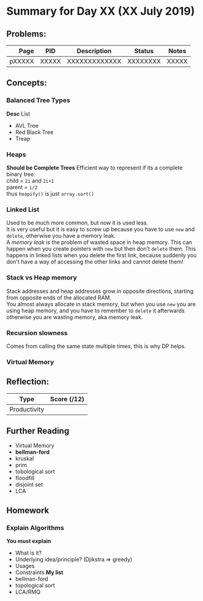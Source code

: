 # Summary for Day XX (XX July 2019)

## Problems:
|  Page  |  PID  |  Description  |  Status  | Notes |
|-------:|-------|---------------|:--------:|-------|
| pXXXXX | XXXXX | XXXXXXXXXXXXX | XXXXXXXX | XXXXX |

## Concepts:
### Balanced Tree Types
**Desc**
List
-   AVL Tree
-   Red Black Tree
-   Treap

### Heaps
**Should be Complete Trees**
Efficient way to represent if its a complete binary tree:  
child = `2i` and `2i+1`  
parent = `i/2`  
thus `heapify()` is just `array.sort()`  

### Linked List
Used to be much more common, but now it is used less.  
It is very useful but it is easy to screw up because you have to use `new` and `delete`, otherwise you have a memory leak.  
A *memory leak* is the problem of wasted space in heap memory. This can happen when you create pointers with `new` but then don't `delete` them. This happens in linked lists when you delete the first link, because suddenly you don't have a way of accessing the other links and cannot delete them!  

### Stack vs Heap memory
Stack addresses and heap addresses grow in opposite directions, starting from opposite ends of the allocated RAM.  
You almost always allocate in stack memory, but when you use `new` you are using heap memory, and you have to remember to `delete` it afterwards otherwise you are wasting memory, aka memory leak.

### Recursion slowness
Comes from calling the same state multiple times, this is why DP helps.

### Virtual Memory

## Reflection:
| Type | Score (/12) |
|--------|:-------------:|
| Productivity | <score> |

## Further Reading
-   Virtual Memory
-   **bellman-ford**
-   kruskal
-   prim
-   tobological sort
-   floodfill
-   disjoint set
-   LCA

## Homework
### Explain Algorithms
**You must explain**
-   What is it?
-   Underlying idea/principle? (Djikstra => greedy)
-   Usages
-   Constraints
**My list**
-   bellman-ford
-   topological sort
-   LCA/RMQ